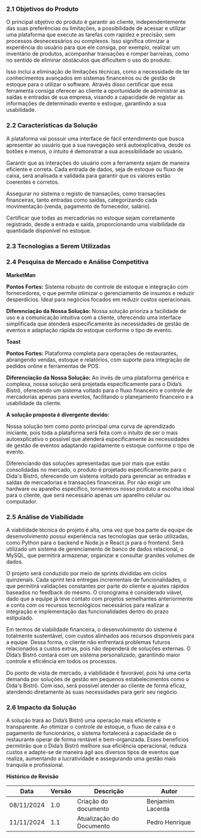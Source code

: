 ### 2.1 **Objetivos do Produto**

O principal objetivo do produto é garantir ao cliente, independentemente das suas preferências ou limitações, a possibilidade de acessar e utilizar uma plataforma que execute as tarefas com rapidez e precisão, sem processos desnecessários ou complexos. Isso significa otimizar a experiência do usuário para que ele consiga, por exemplo, realizar um inventário de produtos, acompanhar transações e romper barreiras, como no sentido de eliminar obstáculos que dificultem o uso do produto.  

Isso inclui a eliminação de limitações técnicas, como a necessidade de ter conhecimentos avançados em sistemas financeiros ou de gestão de estoque para o utilizar o software. Através disso certificar que essa ferramenta consiga oferecer ao cliente a oportunidade de administrar as saídas e entradas de sua empresa, visando a capacidade de registar as informações de determinado evento e estoque, garantindo a sua usabilidade. 

### 2.2 **Características da Solução**

A plataforma vai possuir uma interface de fácil entendimento que busca apresentar ao usuário que a sua navegação será autoexplicativa, desde os botões e menus, o intuito é demonstrar a sua acessibilidade ao usuário.  

 

Garantir que as interações do usuário com a ferramenta sejam de maneira eficiente e correta. Cada entrada de dados, seja de estoque ou fluxo de caixa, será analisada e validada para garantir que os valores estão coerentes e corretos.  

 

Assegurar no sistema o registo de transações, como transações financeiras, tanto entradas como saídas, categorizando cada movimentação (venda, pagamento de fornecedor, salário).  

 
Certificar que todas as mercadorias no estoque sejam corretamente registrado, desde a entrada e saída, proporcionando uma visibilidade da quantidade disponível no estoque.


### 2.3 **Tecnologias a Serem Utilizadas**

### 2.4 **Pesquisa de Mercado e Análise Competitiva**

**MarketMan** 

**Pontos Fortes:** Sistema robusto de controle de estoque e integração com fornecedores, o que permite otimizar o gerenciamento de insumos e reduzir desperdícios. Ideal para negócios focados em reduzir custos operacionais. 

**Diferenciação da Nossa Solução:** Nossa solução prioriza a facilidade de uso e a comunicação intuitiva com a cliente, oferecendo uma interface simplificada que atenderá especificamente às necessidades de gestão de eventos e adaptação rápida do estoque conforme o tipo de evento. 

**Toast** 

**Pontos Fortes:** Plataforma completa para operações de restaurantes, abrangendo vendas, estoque e relatórios, com suporte para integração de pedidos online e ferramentas de POS. 

**Diferenciação da Nossa Solução:** Ao invés de uma plataforma genérica e complexa, nossa solução será projetada especificamente para o Dida’s Bistrô, oferecendo um sistema voltado para o fluxo financeiro e controle de mercadorias apenas para eventos, facilitando o planejamento financeiro e a usabilidade da cliente. 

 


**A solução proposta é divergente devido:**  

 

Nossa solução tem como ponto principal uma curva de aprendizado iniciante, pois toda a plataforma será feita com o intuito de ser o mais autoexplicativo o possível que atenderá especificamente às necessidades de gestão de eventos adaptando rapidamente o estoque conforme o tipo de evento.  

 

Diferenciando das soluções apresentadas que por mais que estão consolidadas no mercado, o produto é projetado especificamente para o Dida's Bistrô, oferecendo um sistema voltado para gerenciar as entradas e saídas de mercadorias e transações financeiras. Por não exigir um hardware ou aparelho específico, tornaremos nosso produto a escolha ideal para o cliente, que será necessário apenas um aparelho celular ou computador. 

### 2.5 **Análise de Viabilidade**

A viabilidade técnica do projeto é alta, uma vez que boa parte da equipe de desenvolvimento possui experiência nas tecnologias que serão utilizadas, como Python para o backend e Node.js e React.js para o frontend. Será utilizado um sistema de gerenciamento de banco de dados relacional, o MySQL, que permitirá armazenar, organizar e consultar grandes volumes de dados. 

O projeto será conduzido por meio de sprints divididas em ciclos quinzenais. Cada sprint terá entregas incrementais de funcionalidades, o que permitirá validações constantes por parte do cliente e ajustes rápidos baseados no feedback do mesmo. O cronograma é considerado viável, dado que a equipe já teve contato com projetos semelhantes anteriormente e conta com os recursos tecnológicos necessários para realizar a integração e implementação das funcionalidades dentro do prazo estipulado. 

Em termos de viabilidade financeira, o desenvolvimento do sistema é totalmente sustentável, com custos alinhados aos recursos disponíveis para a equipe. Dessa forma, o cliente não enfrentará problemas futuros relacionados a custos extras, pois não dependerá de soluções externas. O Dida’s Bistrô contará com um sistema personalizado, garantindo maior controle e eficiência em todos os processos. 

Do ponto de vista de mercado, a viabilidade é favorável, pois há uma certa demanda por soluções de gestão em pequenos estabelecimentos como o Dida's Bistrô. Com isso, será possível atender ao cliente de forma eficaz, atendendo diretamente às suas necessidades para gerir seu negócio.

### 2.6 **Impacto da Solução**

A solução trará ao Dida’s Bistrô uma operação mais eficiente e transparente. Ao otimizar o controle de estoque, o fluxo de caixa e o pagamento de funcionários, o sistema fortalecerá a capacidade de o restaurante operar de forma rentável e bem-organizada. Esses benefícios permitirão que o Dida’s Bistrô melhore sua eficiência operacional, reduza custos e adapte-se de maneira ágil aos diversos tipos de eventos que realiza, aumentando a lucratividade e assegurando uma gestão mais tranquila e profissional.



**Histórico de Revisão**

| **Data**   | **Versão** | **Descrição**                                                                         | **Autor**                                                                 |
| ---------- | ---------- | ------------------------------------------------------------------------------------- | ------------------------------------------------------------------------- |
| 08/11/2024 | 1\.0 | Criação do documento | Benjamim Lacerda |
| 11/11/2024 | 1\.1 | Atualização do Documento | Pedro Henrique |

